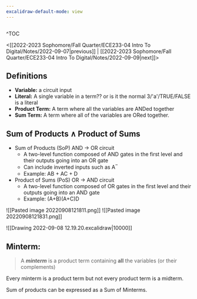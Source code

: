 ```yaml
---
excalidraw-default-mode: view
---
```


```toc

```

^TOC

<[[2022-2023 Sophomore/Fall Quarter/ECE233-04 Intro To Digital/Notes/2022-09-07|previous]] | [[2022-2023 Sophomore/Fall Quarter/ECE233-04 Intro To Digital/Notes/2022-09-09|next]]>

## Definitions
- **Variable:** a circuit input
- **Literal:** A single variable in a term?? or is it the normal 3/'a'/TRUE/FALSE is a literal
- **Product Term:** A term where all the variables are ANDed together
- **Sum Term:** A term where all of the variables are ORed together.

## Sum of Products $\land$ Product of Sums

- Sum of Products (SoP) AND $\to$ OR circuit
	- A two-level function composed of AND gates in the first level and their outputs going into an OR gate
	- Can include inverted inputs such as A ̅
	- Example: AB + AC + D
- Product of Sums (PoS) OR $\to$ AND circuit
	- A two-level function composed of OR gates in the first level and their outputs going into an AND gate
	- Example: (A+B)(A+C)D

![[Pasted image 20220908121811.png]]
![[Pasted image 20220908121831.png]]


![[Drawing 2022-09-08 12.19.20.excalidraw|10000]]


## Minterm:

> A ***minterm*** is a product term containing **all** the variables (or their complements)

Every minterm is a product term but not every product term is a midterm.

Sum of products can be expressed as a Sum of Minterms.




